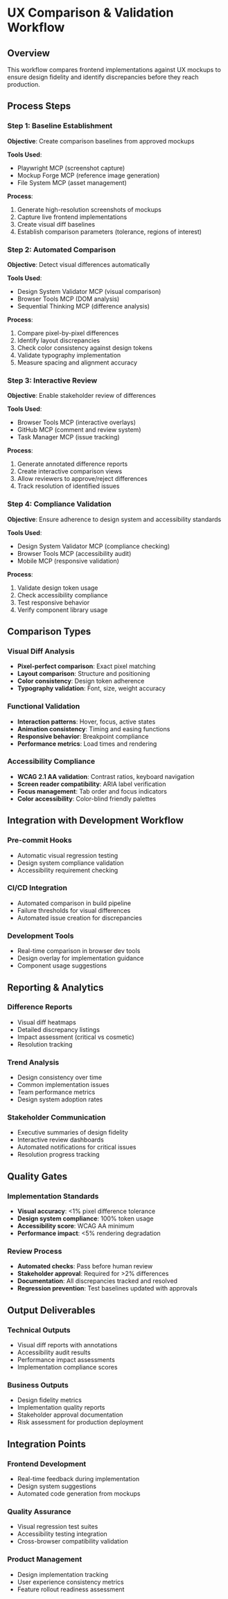 # UX Comparison & Validation Workflow

## Overview
This workflow compares frontend implementations against UX mockups to ensure design fidelity and identify discrepancies before they reach production.

## Process Steps

### Step 1: Baseline Establishment
**Objective**: Create comparison baselines from approved mockups

**Tools Used**:
- Playwright MCP (screenshot capture)
- Mockup Forge MCP (reference image generation)
- File System MCP (asset management)

**Process**:
1. Generate high-resolution screenshots of mockups
2. Capture live frontend implementations
3. Create visual diff baselines
4. Establish comparison parameters (tolerance, regions of interest)

### Step 2: Automated Comparison
**Objective**: Detect visual differences automatically

**Tools Used**:
- Design System Validator MCP (visual comparison)
- Browser Tools MCP (DOM analysis)
- Sequential Thinking MCP (difference analysis)

**Process**:
1. Compare pixel-by-pixel differences
2. Identify layout discrepancies
3. Check color consistency against design tokens
4. Validate typography implementation
5. Measure spacing and alignment accuracy

### Step 3: Interactive Review
**Objective**: Enable stakeholder review of differences

**Tools Used**:
- Browser Tools MCP (interactive overlays)
- GitHub MCP (comment and review system)
- Task Manager MCP (issue tracking)

**Process**:
1. Generate annotated difference reports
2. Create interactive comparison views
3. Allow reviewers to approve/reject differences
4. Track resolution of identified issues

### Step 4: Compliance Validation
**Objective**: Ensure adherence to design system and accessibility standards

**Tools Used**:
- Design System Validator MCP (compliance checking)
- Browser Tools MCP (accessibility audit)
- Mobile MCP (responsive validation)

**Process**:
1. Validate design token usage
2. Check accessibility compliance
3. Test responsive behavior
4. Verify component library usage

## Comparison Types

### Visual Diff Analysis
- **Pixel-perfect comparison**: Exact pixel matching
- **Layout comparison**: Structure and positioning
- **Color consistency**: Design token adherence
- **Typography validation**: Font, size, weight accuracy

### Functional Validation
- **Interaction patterns**: Hover, focus, active states
- **Animation consistency**: Timing and easing functions
- **Responsive behavior**: Breakpoint compliance
- **Performance metrics**: Load times and rendering

### Accessibility Compliance
- **WCAG 2.1 AA validation**: Contrast ratios, keyboard navigation
- **Screen reader compatibility**: ARIA label verification
- **Focus management**: Tab order and focus indicators
- **Color accessibility**: Color-blind friendly palettes

## Integration with Development Workflow

### Pre-commit Hooks
- Automatic visual regression testing
- Design system compliance validation
- Accessibility requirement checking

### CI/CD Integration
- Automated comparison in build pipeline
- Failure thresholds for visual differences
- Automated issue creation for discrepancies

### Development Tools
- Real-time comparison in browser dev tools
- Design overlay for implementation guidance
- Component usage suggestions

## Reporting & Analytics

### Difference Reports
- Visual diff heatmaps
- Detailed discrepancy listings
- Impact assessment (critical vs cosmetic)
- Resolution tracking

### Trend Analysis
- Design consistency over time
- Common implementation issues
- Team performance metrics
- Design system adoption rates

### Stakeholder Communication
- Executive summaries of design fidelity
- Interactive review dashboards
- Automated notifications for critical issues
- Resolution progress tracking

## Quality Gates

### Implementation Standards
- **Visual accuracy**: <1% pixel difference tolerance
- **Design system compliance**: 100% token usage
- **Accessibility score**: WCAG AA minimum
- **Performance impact**: <5% rendering degradation

### Review Process
- **Automated checks**: Pass before human review
- **Stakeholder approval**: Required for >2% differences
- **Documentation**: All discrepancies tracked and resolved
- **Regression prevention**: Test baselines updated with approvals

## Output Deliverables

### Technical Outputs
- Visual diff reports with annotations
- Accessibility audit results
- Performance impact assessments
- Implementation compliance scores

### Business Outputs
- Design fidelity metrics
- Implementation quality reports
- Stakeholder approval documentation
- Risk assessment for production deployment

## Integration Points

### Frontend Development
- Real-time feedback during implementation
- Design system suggestions
- Automated code generation from mockups

### Quality Assurance
- Visual regression test suites
- Accessibility testing integration
- Cross-browser compatibility validation

### Product Management
- Design implementation tracking
- User experience consistency metrics
- Feature rollout readiness assessment
